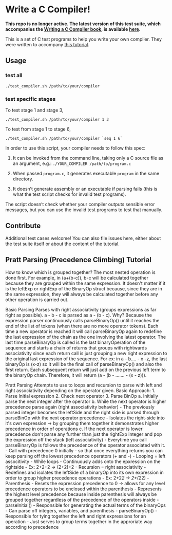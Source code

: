 # Write a C Compiler!

**This repo is no longer active. The latest version of this test suite, which accompanies the [Writing a C Compiler book](https://nostarch.com/writing-c-compiler), is available [here](https://github.com/nlsandler/writing-a-c-compiler-tests/).**

This is a set of C test programs to help you write your own compiler. They were written to accompany [this tutorial](https://norasandler.com/2017/11/29/Write-a-Compiler.html).

## Usage

### test all
```
./test_compiler.sh /path/to/your/compiler
```

### test specific stages
To test stage 1 and stage 3,
```
./test_compiler.sh /path/to/your/compiler 1 3
```
To test from stage 1 to stage 6,
```
./test_compiler.sh /path/to/your/compiler `seq 1 6`
```

In order to use this script, your compiler needs to follow this spec:

1. It can be invoked from the command line, taking only a C source file as an argument, e.g.: `./YOUR_COMPILER /path/to/program.c`

2. When passed `program.c`, it generates executable `program` in the same directory.

3. It doesn’t generate assembly or an executable if parsing fails (this is what the test script checks for invalid test programs).

The script doesn’t check whether your compiler outputs sensible error messages, but you can use the invalid test programs to test that manually.

## Contribute

Additional test cases welcome! You can also file issues here, either about the test suite itself or about the content of the tutorial.

## Pratt Parsing (Precedence Climbing) Tutorial 
How to know which is grouped together?
    The most nested operation is done first. For example, in (a+(b-c)), b-c will be calculated together because they are grouped within the same expression. It doesn't matter if it is the leftExp or rightExp of the BinaryOp struct because, since they are in the same expression, they will always be calculated together before any other operation is carried out. 

Basic Parsing
    Parses with right associativity (groups expressions as far right as possible). a - b - c is parsed as a - (b - c). Why? Because the expression parser continuously calls parseBinaryOp() until it reaches the end of the list of tokens (when there are no more operator tokens). Each time a new operator is reached it will call parseBinaryOp again to redefine the last expression of the chain as the one involving the latest operator. The last time parseBinaryOp is called is the last binaryOperation of the sequence and starts a chain of returns that groups with rightwards associativity since each return call is just grouping a new right expression to the original last expression of the sequence. For ex: in a - b.... - x -z, the last binaryOp is (x-z) so it will be the final call of parseBinaryOp() and also the first return. Each subsequent return will just add on the previous left term to the binaryOp chain. Therefore, it will return (a - (b - ....... - (x - z))). 

Pratt Parsing
    Attempts to use to loops and recursion to parse with left and right associativity depending on the operator given.
    Basic Approach:
        1. Parse Initial expression 
        2. Check next operator
        3. Parse BinOp
            a. Initially parse the next integer after the operator
            b. While the next operator is higher precedence parse again (right associativity behavior)
                - The previously parsed integer becomes the leftSide and the right side is parsed through parseBinOp with the next operator precedence
                - Isolates the right-side into it's own expression -> by grouping them together it demonstrates higher precedence in order of operations
            c. If the next operator is lower precedence don't parse any further than just the rightExp integer and pop the expression off the stack (left associativity)
    - Everytime you call parseBinaryOp is follows the precedence of the operator associated with it. 
    - Call with precedence 0 initially - so that once everything returns you can keep parsing off the lowest precedence operators (+ and -)
    - Looping = left associtivity 
        - While loops 
        - Continuously adds onto the epxression on the rightside
        - Ex: 2+2+2 -> (2+2)+2
    - Recursion = right associativity 
        - Redefines and isolates the leftSide of a binaryOp into its own expression in order to group higher precedence operations
        - Ex: 2+2*2 -> 2+(2*2)
    - Parenthesis
        - Resets the expression precedence to 0 -> allows for any level precedence operators to be enclosed within the parenthesis
        - Represents the highest level precedence because inside parenthesis will always be grouped together regardless of the precedence of the operators inside
    - parseInitial()
        - Responsible for generating the actual terms of the binaryOps
        - Can parse off integers, variables, and parenthesis
    - parseBinaryOp()
        - Responsible for tying together the left and right expressions for an operation
        - Just serves to group terms together in the approriate way according to precedence

        

